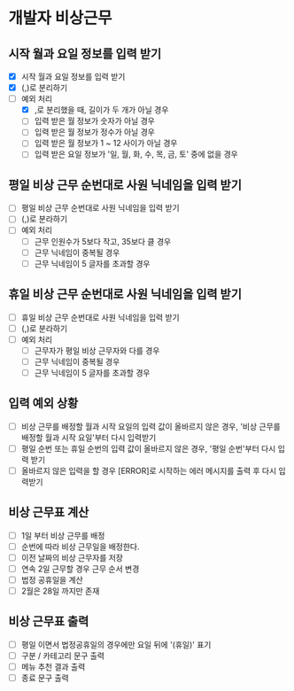 # 개발자 비상근무

## 시작 월과 요일 정보를 입력 받기

- [x] 시작 월과 요일 정보를 입력 받기
- [x] (,)로 분리하기
- [ ] 예외 처리
  - [x] ,로 분리했을 때, 길이가 두 개가 아닐 경우
  - [ ] 입력 받은 월 정보가 숫자가 아닐 경우
  - [ ] 입력 받은 월 정보가 정수가 아닐 경우
  - [ ] 입력 받은 월 정보가 1 ~ 12 사이가 아닐 경우
  - [ ] 입력 받은 요일 정보가 '일, 월, 화, 수, 목, 금, 토' 중에 없을 경우

## 평일 비상 근무 순번대로 사원 닉네임을 입력 받기

- [ ] 평일 비상 근무 순번대로 사원 닉네임을 입력 받기
- [ ] (,)로 분라하기
- [ ] 예외 처리
  - [ ] 근무 인원수가 5보다 작고, 35보다 클 경우
  - [ ] 근무 닉네임이 중복될 경우
  - [ ] 근무 닉네임이 5 글자를 초과할 경우

## 휴일 비상 근무 순번대로 사원 닉네임을 입력 받기

- [ ] 휴일 비상 근무 순번대로 사원 닉네임을 입력 받기
- [ ] (,)로 분라하기
- [ ] 예외 처리
  - [ ] 근무자가 평일 비상 근무자와 다를 경우
  - [ ] 근무 닉네임이 중복될 경우
  - [ ] 근무 닉네임이 5 글자를 초과할 경우

## 입력 예외 상황

- [ ] 비상 근무를 배정할 월과 시작 요일의 입력 값이 올바르지 않은 경우, '비상 근무를 배정할 월과 시작 요일'부터 다시 입력받기
- [ ] 평일 순번 또는 휴일 순번의 입력 값이 올바르지 않은 경우, '평일 순번'부터 다시 입력 받기
- [ ] 올바르지 않은 입력을 할 경우 [ERROR]로 시작하는 에러 메시지를 출력 후 다시 입력받기

## 비상 근무표 계산

- [ ] 1일 부터 비상 근무를 배정
- [ ] 순번에 따라 비상 근무일을 배정한다.
- [ ] 이전 날짜의 비상 근무자를 저장
- [ ] 연속 2일 근무할 경우 근무 순서 변경
- [ ] 법정 공휴일을 계산
- [ ] 2월은 28일 까지만 존재

<!-- 1월 1일 신정
3월 1일 삼일절
5월 5일 어린이날
6월 6일 현충일
8월 15일 광복절
10월 3일 개천절
10월 9일 한글날
12월 25일 성탄절 -->

## 비상 근무표 출력

- [ ] 평일 이면서 법정공휴일의 경우에만 요일 뒤에 '(휴일)' 표기
- [ ] 구분 / 카테고리 문구 출력
- [ ] 메뉴 추천 결과 출력
- [ ] 종료 문구 출력

